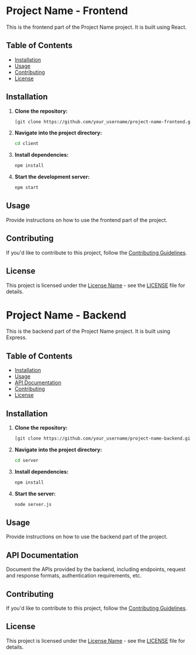 # Project Name - Frontend

This is the frontend part of the Project Name project. It is built using React.

## Table of Contents

- [Installation](#installation)
- [Usage](#usage)
- [Contributing](#contributing)
- [License](#license)

## Installation

1. **Clone the repository:**

    ```bash
    [git clone https://github.com/your_username/project-name-frontend.git](https://github.com/bpn1604/slasash.git)
    ```

2. **Navigate into the project directory:**

    ```bash
    cd client
    ```

3. **Install dependencies:**

    ```bash
    npm install
    ```

4. **Start the development server:**

    ```bash
    npm start
    ```

## Usage

Provide instructions on how to use the frontend part of the project.

## Contributing

If you'd like to contribute to this project, follow the [Contributing Guidelines](CONTRIBUTING.md).

## License

This project is licensed under the [License Name](LICENSE) - see the [LICENSE](LICENSE) file for details.
# Project Name - Backend

This is the backend part of the Project Name project. It is built using Express.

## Table of Contents

- [Installation](#installation)
- [Usage](#usage)
- [API Documentation](#api-documentation)
- [Contributing](#contributing)
- [License](#license)

## Installation

1. **Clone the repository:**

    ```bash
    [git clone https://github.com/your_username/project-name-backend.git](https://github.com/bpn1604/slasash.git)
    ```

2. **Navigate into the project directory:**

    ```bash
    cd server
    ```

3. **Install dependencies:**

    ```bash
    npm install
    ```

4. **Start the server:**

    ```bash
    node server.js
    ```

## Usage

Provide instructions on how to use the backend part of the project.

## API Documentation

Document the APIs provided by the backend, including endpoints, request and response formats, authentication requirements, etc.

## Contributing

If you'd like to contribute to this project, follow the [Contributing Guidelines](CONTRIBUTING.md).

## License

This project is licensed under the [License Name](LICENSE) - see the [LICENSE](LICENSE) file for details.

